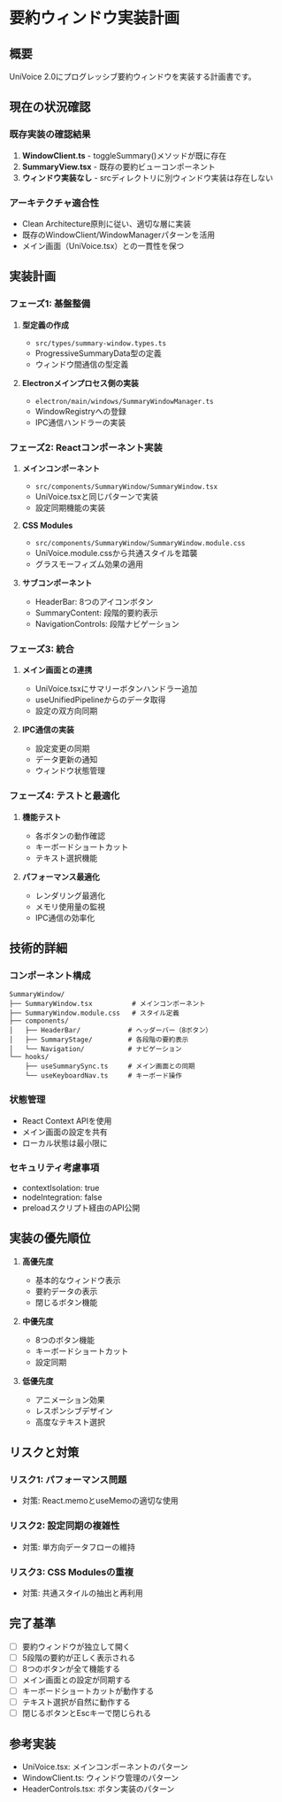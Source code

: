 # 要約ウィンドウ実装計画

## 概要
UniVoice 2.0にプログレッシブ要約ウィンドウを実装する計画書です。

## 現在の状況確認

### 既存実装の確認結果
1. **WindowClient.ts** - toggleSummary()メソッドが既に存在
2. **SummaryView.tsx** - 既存の要約ビューコンポーネント
3. **ウィンドウ実装なし** - srcディレクトリに別ウィンドウ実装は存在しない

### アーキテクチャ適合性
- Clean Architecture原則に従い、適切な層に実装
- 既存のWindowClient/WindowManagerパターンを活用
- メイン画面（UniVoice.tsx）との一貫性を保つ

## 実装計画

### フェーズ1: 基盤整備
1. **型定義の作成**
   - `src/types/summary-window.types.ts`
   - ProgressiveSummaryData型の定義
   - ウィンドウ間通信の型定義

2. **Electronメインプロセス側の実装**
   - `electron/main/windows/SummaryWindowManager.ts`
   - WindowRegistryへの登録
   - IPC通信ハンドラーの実装

### フェーズ2: Reactコンポーネント実装
1. **メインコンポーネント**
   - `src/components/SummaryWindow/SummaryWindow.tsx`
   - UniVoice.tsxと同じパターンで実装
   - 設定同期機能の実装

2. **CSS Modules**
   - `src/components/SummaryWindow/SummaryWindow.module.css`
   - UniVoice.module.cssから共通スタイルを踏襲
   - グラスモーフィズム効果の適用

3. **サブコンポーネント**
   - HeaderBar: 8つのアイコンボタン
   - SummaryContent: 段階的要約表示
   - NavigationControls: 段階ナビゲーション

### フェーズ3: 統合
1. **メイン画面との連携**
   - UniVoice.tsxにサマリーボタンハンドラー追加
   - useUnifiedPipelineからのデータ取得
   - 設定の双方向同期

2. **IPC通信の実装**
   - 設定変更の同期
   - データ更新の通知
   - ウィンドウ状態管理

### フェーズ4: テストと最適化
1. **機能テスト**
   - 各ボタンの動作確認
   - キーボードショートカット
   - テキスト選択機能

2. **パフォーマンス最適化**
   - レンダリング最適化
   - メモリ使用量の監視
   - IPC通信の効率化

## 技術的詳細

### コンポーネント構成
```
SummaryWindow/
├── SummaryWindow.tsx          # メインコンポーネント
├── SummaryWindow.module.css   # スタイル定義
├── components/
│   ├── HeaderBar/            # ヘッダーバー（8ボタン）
│   ├── SummaryStage/         # 各段階の要約表示
│   └── Navigation/           # ナビゲーション
└── hooks/
    ├── useSummarySync.ts     # メイン画面との同期
    └── useKeyboardNav.ts     # キーボード操作
```

### 状態管理
- React Context APIを使用
- メイン画面の設定を共有
- ローカル状態は最小限に

### セキュリティ考慮事項
- contextIsolation: true
- nodeIntegration: false
- preloadスクリプト経由のAPI公開

## 実装の優先順位

1. **高優先度**
   - 基本的なウィンドウ表示
   - 要約データの表示
   - 閉じるボタン機能

2. **中優先度**
   - 8つのボタン機能
   - キーボードショートカット
   - 設定同期

3. **低優先度**
   - アニメーション効果
   - レスポンシブデザイン
   - 高度なテキスト選択

## リスクと対策

### リスク1: パフォーマンス問題
- 対策: React.memoとuseMemoの適切な使用

### リスク2: 設定同期の複雑性
- 対策: 単方向データフローの維持

### リスク3: CSS Modulesの重複
- 対策: 共通スタイルの抽出と再利用

## 完了基準
- [ ] 要約ウィンドウが独立して開く
- [ ] 5段階の要約が正しく表示される
- [ ] 8つのボタンが全て機能する
- [ ] メイン画面との設定が同期する
- [ ] キーボードショートカットが動作する
- [ ] テキスト選択が自然に動作する
- [ ] 閉じるボタンとEscキーで閉じられる

## 参考実装
- UniVoice.tsx: メインコンポーネントのパターン
- WindowClient.ts: ウィンドウ管理のパターン
- HeaderControls.tsx: ボタン実装のパターン